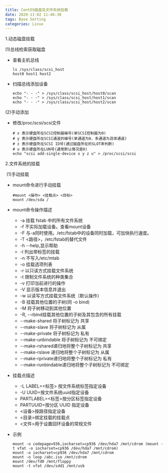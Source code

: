 ```yaml
---
title: CentOS磁盘及文件系统挂载
date: 2020-11-02 11:46:30
tags: Base Setting
categories: Linux
---
```


1.动态磁盘挂载

(1)总线检索获取磁盘

* 查看主机总线

  ```shell
  ls /sys/class/scsi_host
  host0 host1 host2
  ```

* 扫描总线添加设备

  ```shell
  echo "- - -" > /sys/class/scsi_host/host0/scan
  echo "- - -" > /sys/class/scsi_host/host1/scan
  echo "- - -" > /sys/class/scsi_host/host2/scan
  ```

(2)手动添加

* 修改/proc/scsi/scsi文件

  ```shell
  # x 表示硬盘所在SCSI控制器编号(单SCSI控制器为0)
  # y 表示硬盘所在SCSI通道的编号(单通道为0，多通道为具体通道)
  # z 表示硬盘所在SCSI ID号(通过磁盘所在的SLOT来判断)
  # u 表示硬盘所在LUN号(通常默认情况是0)
  echo "scsi add-single-device x y z u" > /proc/scsi/scsi
  ```

2.文件系统的挂载

​	(1)手动挂载

* mount命令进行手动挂载

  ```shell
  #mount <操作> <挂载点> <目标>
  mount /dev/sda /
  ```

* mount命令操作描述
  * -a 挂载 fstab 中的所有文件系统
  * -f 不实际加载设备。查看mount设备
  * -F 与-a同时使用。/etc/fstab中的设备同时加载，可加快执行速度。
  * -T <路径>，/etc/fstab的替代文件
  * -h --help,显示帮助
  * -l 列出带标签的挂载
  * -n 不写入/etc/mtab
  * -o 挂载选项列表
  * -r 以只读方式挂载文件系统
  * -t 限制文件系统的种类集合
  * -v 打印当前进行的操作
  * -V 显示版本信息并退出
  * -w 以读写方式挂载文件系统（默认操作）
  * -B 挂载其他位置的子树(同 -o bind)
  * -M 将子树移动到其他位置
  * -R, --rbind挂载其他位置的子树及其包含的所有挂载
  *  --make-shared 将子树标记为 共享
  * --make-slave 将子树标记为 从属
  * --make-private 将子树标记为 私有
  *  --make-unbindable 将子树标记为 不可绑定
  *  --make-rshared递归地将整个子树标记为 共享
  * --make-rslave 递归地将整个子树标记为 从属
  * --make-rprivate递归地将整个子树标记为 私有
  * --make-runbindable递归地将整个子树标记为 不可绑定

* 挂载点描述

  * -L LABEL=<标签> 按文件系统标签指定设备
  * -U UUID=<uuid>按文件系统uuid指定设备
  * PARTLABEL=<标签>按分区标签指定设备
  * PARTUUID=<uuid>按分区 UUID 指定设备
  * <设备>按路径指定设备
  * <目录>绑定挂载的挂载点
  * <文件>用于设置回环设备的常规文件

* 示例

  ```shell
  mount -o codepage=936,iocharset=cp936 /dev/hda7 /mnt/cdrom (mount -t vfat -o iocharset=cp936 /dev/hda7 /mnt/cdrom)
  mount -o iocharset=cp936 /dev/hda7 /mnt/cdrom
  mount -o loop /abc.iso /mnt/cdrom
  mount /dev/fd0 /mnt/floppy
  mount -t vfat /dev/sdd1 /mnt/usb
  ```

  